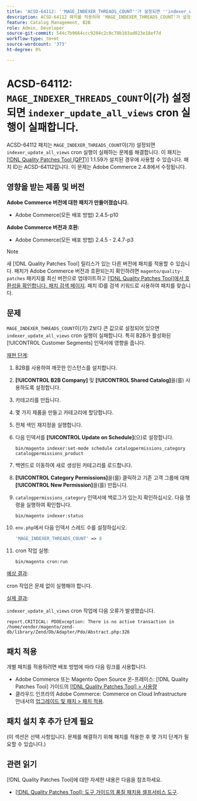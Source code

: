 ```yaml
---
title: 'ACSD-64112: ''MAGE_INDEXER_THREADS_COUNT''가 설정되면 ''indexer_update_all_views'' cron 실행이 실패합니다'
description: ACSD-64112 패치를 적용하여 'MAGE_INDEXER_THREADS_COUNT'가 설정되면 'indexer_update_all_views' cron 실행이 실패하는 Adobe Commerce 문제를 수정합니다.
feature: Catalog Management, B2B
role: Admin, Developer
source-git-commit: 544c7b9664ccc9204c2c0c78b103ad823e18ef7d
workflow-type: tm+mt
source-wordcount: '373'
ht-degree: 0%

---
```



# ACSD-64112: `MAGE_INDEXER_THREADS_COUNT`이(가) 설정되면 `indexer_update_all_views` cron 실행이 실패합니다.

ACSD-64112 패치는 `MAGE_INDEXER_THREADS_COUNT`이(가) 설정되면 `indexer_update_all_views` cron 실행이 실패하는 문제를 해결합니다. 이 패치는 [[!DNL Quality Patches Tool (QPT)]](/help/tools/quality-patches-tool/quality-patches-tool-to-self-serve-quality-patches.md) 1.1.59가 설치된 경우에 사용할 수 있습니다. 패치 ID는 ACSD-64112입니다. 이 문제는 Adobe Commerce 2.4.8에서 수정됩니다.

## 영향을 받는 제품 및 버전

**Adobe Commerce 버전에 대한 패치가 만들어졌습니다.**

* Adobe Commerce(모든 배포 방법) 2.4.5-p10

**Adobe Commerce 버전과 호환:**

* Adobe Commerce(모든 배포 방법) 2.4.5 - 2.4.7-p3

>[!NOTE]
>
>새 [!DNL Quality Patches Tool] 릴리스가 있는 다른 버전에 패치를 적용할 수 있습니다. 패치가 Adobe Commerce 버전과 호환되는지 확인하려면 `magento/quality-patches` 패키지를 최신 버전으로 업데이트하고 [[!DNL Quality Patches Tool]에서 호환성을 확인합니다. 패치 검색 페이지](https://experienceleague.adobe.com/tools/commerce-quality-patches/index.html). 패치 ID를 검색 키워드로 사용하여 패치를 찾습니다.

## 문제

`MAGE_INDEXER_THREADS_COUNT`이(가) 2보다 큰 값으로 설정되어 있으면 `indexer_update_all_views` cron 실행이 실패합니다. 특히 B2B가 활성화된 [!UICONTROL Customer Segments] 인덱서에 영향을 줍니다.

<u>재현 단계</u>:

1. B2B를 사용하여 깨끗한 인스턴스를 설치합니다.
1. **[!UICONTROL B2B Company]** 및 **[!UICONTROL Shared Catalog]**&#x200B;을(를) 사용하도록 설정합니다.
1. 카테고리를 만듭니다.
1. 몇 가지 제품을 만들고 카테고리에 할당합니다.
1. 전체 색인 재지정을 실행합니다.
1. 다음 인덱서를 **[!UICONTROL Update on Schedule]**(으)로 설정합니다.

   ```
   bin/magento indexer:set-mode schedule catalogpermissions_category catalogpermissions_product
   ```

1. 백엔드로 이동하여 새로 생성된 카테고리를 로드합니다.
1. **[!UICONTROL Category Permissions]**&#x200B;을(를) 클릭하고 기존 고객 그룹에 대해 **[!UICONTROL New Permission]**&#x200B;을(를) 만듭니다.
1. `catalogpermissions_category` 인덱서에 백로그가 있는지 확인하십시오. 다음 명령을 실행하여 확인합니다.

   ```
   bin/magento indexer:status
   ```

1. `env.php`에서 다음 인덱서 스레드 수를 설정하십시오.

   ```php
   'MAGE_INDEXER_THREADS_COUNT' => 8
   ```

1. cron 작업 실행:

   ```
   bin/magento cron:run
   ```

<u>예상 결과</u>:

cron 작업은 문제 없이 실행해야 합니다.

<u>실제 결과</u>:

`indexer_update_all_views` cron 작업에 다음 오류가 발생했습니다.

```
report.CRITICAL: PDOException: There is no active transaction in /home/vendor/magento/zend-db/library/Zend/Db/Adapter/Pdo/Abstract.php:326
```

## 패치 적용

개별 패치를 적용하려면 배포 방법에 따라 다음 링크를 사용합니다.

* Adobe Commerce 또는 Magento Open Source 온-프레미스: [!DNL Quality Patches Tool] 가이드의 [[!DNL Quality Patches Tool] > 사용량](/help/tools/quality-patches-tool/usage.md)
* 클라우드 인프라의 Adobe Commerce: Commerce on Cloud Infrastructure 안내서의 [업그레이드 및 패치 > 패치 적용](https://experienceleague.adobe.com/docs/commerce-cloud-service/user-guide/develop/upgrade/apply-patches.html).

## 패치 설치 후 추가 단계 필요

(이 섹션은 선택 사항입니다. 문제를 해결하기 위해 패치를 적용한 후 몇 가지 단계가 필요할 수 있습니다.) 

## 관련 읽기

[!DNL Quality Patches Tool]에 대한 자세한 내용은 다음을 참조하세요.

* [[!DNL Quality Patches Tool]: 도구 가이드의 품질 패치용 셀프서비스 도구](/help/tools/quality-patches-tool/quality-patches-tool-to-self-serve-quality-patches.md).
